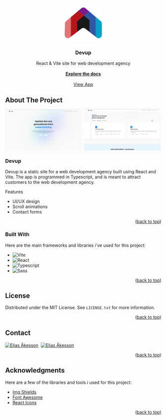 <a name="readme-top"></a>

<!-- PROJECT LOGO -->
<br />
<div align="center">
  <a href="https://github.com/eliasakesson/devup">
    <img src="https://raw.githubusercontent.com/eliasakesson/Devup/main/public/Images/Logo.webp" alt="Logo" width="120" height="120">
  </a>

  <h3 align="center">Devup</h3>

  <p align="center">
    React & Vite site for web development agency
    <br />
    <br />
    <a href="https://github.com/eliasakesson/devup"><strong>Explore the docs</strong></a>
    <br />
    <br />
    <a href="https://www.devupweb.vercel.app">View App</a>
  </p>
</div>

<!-- ABOUT THE PROJECT -->
## About The Project

<div style="display:flex;gap:8px">
  <img src="https://raw.githubusercontent.com/eliasakesson/Devup/main/public/Images/home-page.png" alt="" width="49%" />
  <img src="https://raw.githubusercontent.com/eliasakesson/Devup/main/public/Images/features.png" alt="" width="49%" />
</div>

### Devup

Devup is a static site for a web development agency built using React and Vite. The app is programmed in Typescript, and is meant to attract customers to the web development agency.

Features
* UI/UX design
* Scroll animations
* Contact forms

<p align="right">(<a href="#readme-top">back to top</a>)</p>

### Built With

Here are the main frameworks and libraries i've used for this project:

* ![Vite][Vite]
* ![React][React.js]
* ![Typescript][Typescript]
* ![Sass][Sass]

<p align="right">(<a href="#readme-top">back to top</a>)</p>

<!-- LICENSE -->
## License

Distributed under the MIT License. See `LICENSE.txt` for more information.

<p align="right">(<a href="#readme-top">back to top</a>)</p>



<!-- CONTACT -->
## Contact

<div style="display:flex;gap:8px">
  <a href="https://www.linkedin.com/in/eliasakesson/" target="blank"><img align="center" src="https://upload.wikimedia.org/wikipedia/commons/thumb/c/ca/LinkedIn_logo_initials.png/800px-LinkedIn_logo_initials.png" alt="Elias Åkesson" height="40" width="40"/></a>
  <a href="https://github.com/eliasakesson" target="blank"><img align="center" src="https://raw.githubusercontent.com/rahuldkjain/github-profile-readme-generator/master/src/images/icons/Social/github.svg" alt="Elias Åkesson" height="40" width="40" /></a>
</div>

<p align="right">(<a href="#readme-top">back to top</a>)</p>



<!-- ACKNOWLEDGMENTS -->
## Acknowledgments

Here are a few of the libraries and tools i used for this project:

* [Img Shields](https://shields.io)
* [Font Awesome](https://fontawesome.com)
* [React Icons](https://react-icons.github.io/react-icons/search)

<p align="right">(<a href="#readme-top">back to top</a>)</p>



<!-- MARKDOWN LINKS & IMAGES -->
[logo]: public/images/logo.png
[product-screenshot]: public/images/home-page.png
[Vite]: https://img.shields.io/badge/vite-%23646CFF.svg?style=for-the-badge&logo=vite&logoColor=white
[React.js]: https://img.shields.io/badge/React-20232A?style=for-the-badge&logo=react&logoColor=61DAFB
[Typescript]: https://img.shields.io/badge/typescript-%23007ACC.svg?style=for-the-badge&logo=typescript&logoColor=white
[Sass]: https://img.shields.io/badge/SASS-hotpink.svg?style=for-the-badge&logo=SASS&logoColor=white
